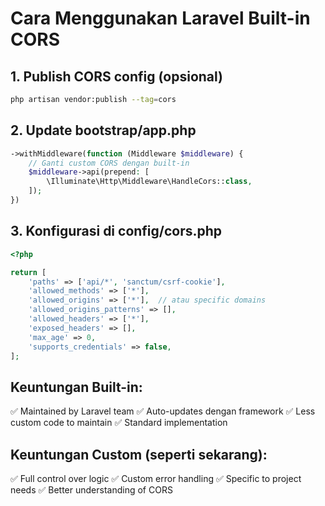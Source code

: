 # Cara Menggunakan Laravel Built-in CORS

## 1. Publish CORS config (opsional)
```bash
php artisan vendor:publish --tag=cors
```

## 2. Update bootstrap/app.php
```php
->withMiddleware(function (Middleware $middleware) {
    // Ganti custom CORS dengan built-in
    $middleware->api(prepend: [
        \Illuminate\Http\Middleware\HandleCors::class,
    ]);
})
```

## 3. Konfigurasi di config/cors.php
```php
<?php

return [
    'paths' => ['api/*', 'sanctum/csrf-cookie'],
    'allowed_methods' => ['*'],
    'allowed_origins' => ['*'],  // atau specific domains
    'allowed_origins_patterns' => [],
    'allowed_headers' => ['*'],
    'exposed_headers' => [],
    'max_age' => 0,
    'supports_credentials' => false,
];
```

## Keuntungan Built-in:
✅ Maintained by Laravel team
✅ Auto-updates dengan framework
✅ Less custom code to maintain
✅ Standard implementation

## Keuntungan Custom (seperti sekarang):
✅ Full control over logic
✅ Custom error handling
✅ Specific to project needs
✅ Better understanding of CORS